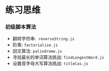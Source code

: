 # 练习思维
### 初级脚本算法
- 翻转字符串:  `reverseString.js`
- 阶乘: `factorialize.js`
- 回文算法: `palindrome.js`
- 寻找最长的单词算法挑战: `findLongestWord.js`
- 设置首字母大写算法挑战: `titleCas.js`
